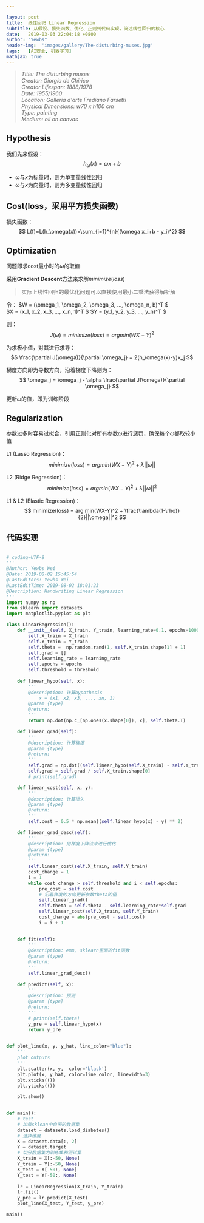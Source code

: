 ```yaml
---

layout: post
title:  线性回归 Linear Regression
subtitle: 从假设、损失函数、优化、正则到代码实现，简述线性回归的核心
date:   2019-03-03 22:04:18 +0800
author: "Yewbs"
header-img:  'images/gallery/The-disturbing-muses.jpg'
tags:   [AI安全, 机器学习]
mathjax: true
---
```


> <cite>Title: The disturbing muses  
Creator: Giorgio de Chirico  
Creator Lifespan: 1888/1978  
Date: 1955/1960  
Location: Galleria d'arte Frediano Farsetti  
Physical Dimensions: w70 x h100 cm  
Type: painting  
Medium: oil on canvas  </cite>  

## Hypothesis  

我们先来假设：
$$
h_\omega(x)=\omega x+b
$$
  
- $\omega$与$x$为标量时，则为单变量线性回归  
- $\omega$与$x$为向量时，则为多变量线性回归  

## Cost(loss，采用平方损失函数)

损失函数：
$$
L(f)=L(h_\omega(x))=\sum_{i=1}^{n}{(\omega x_i+b - y_i)^2}
$$

## Optimization

问题即求cost最小时的$\omega$的取值  

采用**Gradient Descent**方法来求解$minimize(loss)$  
> 实际上线性回归的最优化问题可以直接使用最小二乘法获得解析解  

令：
$W = (\omega_1, \omega_2, \omega_3, ..., \omega_n, b)^T $  
$X = (x_1, x_2, x_3, ..., x_n, 1)^T $
$Y = (y_1, y_2, y_3, ..., y_n)^T $

则：
$$
J(\omega) = minimize(loss) = arg min(WX-Y)^2
$$

为求极小值，对其进行求导：  
$$
\frac{\partial J(\omega)}{\partial \omega_j} = 2(h_\omega(x)-y)x_j
$$

梯度方向即为导数方向，沿着梯度下降则为：  
$$
\omega_j = \omega_j - \alpha \frac{\partial J(\omega)}{\partial \omega_j}
$$

更新$\omega$的值，即为训练阶段  

## Regularization

参数过多时容易过拟合，引用正则化对所有参数$\omega$进行惩罚，确保每个$\omega$都取较小值  

L1 (Lasso Regression)：
$$
minimize(loss) = arg min(WX-Y)^2 + \lambda||\omega||
$$

L2 (Ridge Regression)：
$$
minimize(loss) = arg min(WX-Y)^2 + \lambda||\omega||^2
$$

L1 & L2 (Elastic Regression)：
$$
minimize(loss) = arg min(WX-Y)^2 + \frac{\lambda(1-\rho)}{2}||\omega||^2
$$

## 代码实现

```python

# coding=UTF-8
'''
@Author: Yewbs Wei
@Date: 2019-08-02 15:45:54
@LastEditors: Yewbs Wei
@LastEditTime: 2019-08-02 18:01:23
@Description: Handwriting Linear Regression
'''
import numpy as np 
from sklearn import datasets
import matplotlib.pyplot as plt

class LinearRegression():
    def __init__(self, X_train, Y_train, learning_rate=0.1, epochs=10000, threshold=0.0001):
        self.X_train = X_train
        self.Y_train = Y_train
        self.theta =  np.random.rand(1, self.X_train.shape[1] + 1)
        self.grad = []
        self.learning_rate = learning_rate
        self.epochs = epochs
        self.threshold = threshold
            
    def linear_hypo(self, x):
        '''
        @description: 计算hypothesis
            x = (x1, x2, x3, ..., xn, 1)
        @param {type} 
        @return: 
        '''
        return np.dot(np.c_[np.ones(x.shape[0]), x], self.theta.T)

    def linear_grad(self):
        '''
        @description: 计算梯度
        @param {type} 
        @return: 
        '''
        self.grad = np.dot((self.linear_hypo(self.X_train) - self.Y_train).T, np.c_[np.ones(self.X_train.shape[0]), self.X_train])
        self.grad = self.grad / self.X_train.shape[0]
        # print(self.grad)

    def linear_cost(self, x, y):
        '''
        @description: 计算损失
        @param {type} 
        @return: 
        '''
        self.cost = 0.5 * np.mean((self.linear_hypo(x) - y) ** 2)

    def linear_grad_desc(self):
        '''
        @description: 用梯度下降法来进行优化
        @param {type} 
        @return: 
        '''
        self.linear_cost(self.X_train, self.Y_train)
        cost_change = 1
        i = 1
        while cost_change > self.threshold and i < self.epochs:
            pre_cost = self.cost
            # 沿着梯度的方向更新参数theta的值
            self.linear_grad()
            self.theta = self.theta - self.learning_rate*self.grad
            self.linear_cost(self.X_train, self.Y_train)
            cost_change = abs(pre_cost - self.cost)
            i = i + 1
        

    def fit(self):
        '''
        @description: emm, sklearn里面的fit函数 
        @param {type} 
        @return: 
        '''
        self.linear_grad_desc()
        
    def predict(self, x):
        '''
        @description: 预测
        @param {type} 
        @return: 
        '''
        # print(self.theta)
        y_pre = self.linear_hypo(x)
        return y_pre
    

def plot_line(x, y, y_hat, line_color="blue"):
    '''
    plot outputs
    '''
    plt.scatter(x, y,  color='black')
    plt.plot(x, y_hat, color=line_color, linewidth=3)
    plt.xticks(())
    plt.yticks(())

    plt.show()

    
def main():
    # test
    # 加载sklean中自带的数据集
    dataset = datasets.load_diabetes()
    # 选择维度
    X = dataset.data[:, 2]
    Y = dataset.target
    # 切分数据集为训练集和测试集
    X_train = X[:-50, None]
    Y_train = Y[:-50, None]
    X_test = X[-50:, None]
    Y_test = Y[-50:, None]
    
    lr = LinearRegression(X_train, Y_train)
    lr.fit()
    y_pre = lr.predict(X_test)
    plot_line(X_test, Y_test, y_pre)

main()

```
